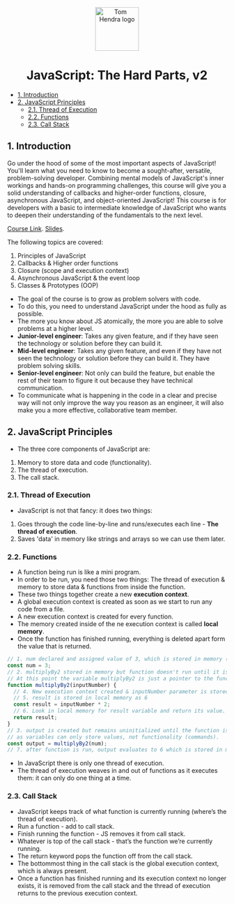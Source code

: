 <div align=center>
<img alt="Tom Hendra logo" src="https://res.cloudinary.com/tomhendra/image/upload/v1567091669/tomhendra-logo/tomhendra-logo-round-1024.png" width="100" />
<h1>JavaScript: The Hard Parts, v2</h1>
</div>

- [1. Introduction](#1-introduction)
- [2. JavaScript Principles](#2-javascript-principles)
  - [2.1. Thread of Execution](#21-thread-of-execution)
  - [2.2. Functions](#22-functions)
  - [2.3. Call Stack](#23-call-stack)

## 1. Introduction

Go under the hood of some of the most important aspects of JavaScript! You'll learn what you need to know to become a sought-after, versatile, problem-solving developer. Combining mental models of JavaScript's inner workings and hands-on programming challenges, this course will give you a solid understanding of callbacks and higher-order functions, closure, asynchronous JavaScript, and object-oriented JavaScript! This course is for developers with a basic to intermediate knowledge of JavaScript who wants to deepen their understanding of the fundamentals to the next level.

[Course Link](https://frontendmasters.com/courses/javascript-hard-parts-v2/).
[Slides](https://static.frontendmasters.com/resources/2019-09-18-javascript-hard-parts-v2/javascript-hard-parts-v2.pdf).

The following topics are covered:

1. Principles of JavaScript
2. Callbacks & Higher order functions
3. Closure (scope and execution context)
4. Asynchronous JavaScript & the event loop
5. Classes & Prototypes (OOP)

- The goal of the course is to grow as problem solvers with code.
- To do this, you need to understand JavaScript under the hood as fully as possible.
- The more you know about JS atomically, the more you are able to solve problems at a higher level.
- **Junior-level engineer**: Takes any given feature, and if they have seen the technology or solution before they can build it.
- **Mid-level engineer**: Takes any given feature, and even if they have not seen the technology or solution before they can build it. They have problem solving skills.
- **Senior-level engineer**: Not only can build the feature, but enable the rest of their team to figure it out because they have technical communication.
- To communicate what is happening in the code in a clear and precise way will not only improve the way you reason as an engineer, it will also make you a more effective, collaborative team member.

## 2. JavaScript Principles

- The three core components of JavaScript are:

1. Memory to store data and code (functionality).
2. The thread of execution.
3. The call stack.

### 2.1. Thread of Execution

- JavaScript is not that fancy: it does two things:

1. Goes through the code line-by-line and runs/executes each line - **The thread of execution**.
2. Saves 'data' in memory like strings and arrays so we can use them later.

### 2.2. Functions

- A function being run is like a mini program.
- In order to be run, you need those two things: The thread of execution & memory to store data & functions from inside the function.
- These two things together create a new **execution context**.
- A global execution context is created as soon as we start to run any code from a file.
- A new execution context is created for every function.
- The memory created inside of the ne execution context is called **local memory**.
- Once the function has finished running, everything is deleted apart form the value that is returned.

```js
// 1. num declared and assigned value of 3, which is stored in memory (in the global execution context).
const num = 3;
// 2. multiplyBy2 stored in memory but function doesn't run until it is called.
// At this point the variable multiplyBy2 is just a pointer to the function.
function multiplyBy2(inputNumber) {
  // 4. New execution context created & inputNumber parameter is stored in local memory as argument of 3.
  // 5. result is stored in local memory as 6
  const result = inputNumber * 2;
  // 6. Look in local memory for result variable and return its value.
  return result;
}
// 3. output is created but remains uninitialized until the function is run,
// as variables can only store values, not functionality (commands).
const output = multiplyBy2(num);
// 7. after function is run, output evaluates to 6 which is stored in memory (in the global execution context).
```

- In JavaScript there is only one thread of execution.
- The thread of execution weaves in and out of functions as it executes them: it can only do one thing at a time.

### 2.3. Call Stack

- JavaScript keeps track of what function is currently running (where’s the thread of execution).
- Run a function - add to call stack.
- Finish running the function - JS removes it from call stack.
- Whatever is top of the call stack - that’s the function we’re currently running.
- The return keyword pops the function off from the call stack.
- The bottommost thing in the call stack is the global execution context, which is always present.
- Once a function has finished running and its execution context no longer exists, it is removed from the call stack and the thread of execution returns to the previous execution context.
